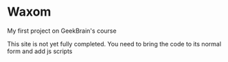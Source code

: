 # Waxom
My first project on GeekBrain's course

This site is not yet fully completed. You need to bring the code to its normal form and add js scripts
